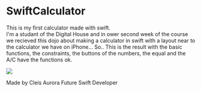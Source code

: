 # SwiftCalculator
This is my first calculator made with swift.  
I'm a studant of the Digital House and in ower second week of the course we recieved this dojo about making a calculator in swift with a layout near to the calculator we have on iPhone... So.. This is the result with the basic functions, the constraints, the buttons of the numbers, the equal and the A/C have the functions ok.

![](file:Users/cleisaurorapereira/DigitalHouse/Aula3/SwiftCalculator/Simulator%20Screen%20Shot%20-%20iPhone%20SE%20(2nd%20generation)%20-%202020-09-10%20at%2014.40.27.png)


Made by Cleís Aurora
Future Swift Developer
